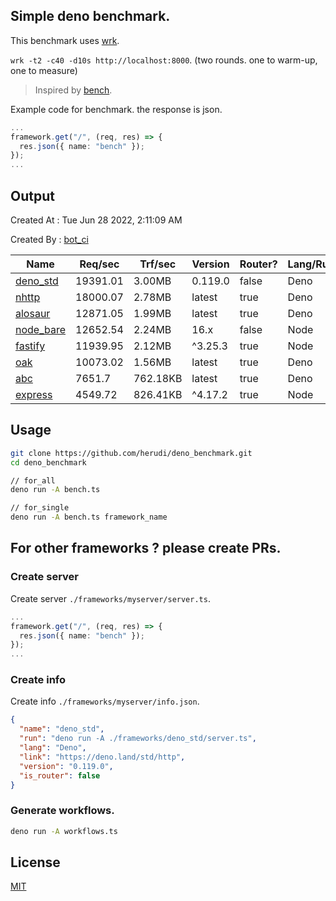 ## Simple deno benchmark.
This benchmark uses [wrk](https://github.com/wg/wrk).

`wrk -t2 -c40 -d10s http://localhost:8000`. (two rounds. one to warm-up, one to measure)

> Inspired by [bench](https://github.com/denosaurs/bench).

Example code for benchmark. the response is json.
```ts
...
framework.get("/", (req, res) => {
  res.json({ name: "bench" });
});
...
```

## Output
Created At : Tue Jun 28 2022, 2:11:09 AM

Created By : [bot_ci](https://github.com/herudi/deno_benchmarks/commits?author=github-actions%5Bbot%5D)

|Name|Req/sec|Trf/sec|Version|Router?|Lang/Runtime|
|----|----|----|----|----|----|
|[deno_std](https://deno.land/std/http)|19391.01|3.00MB|0.119.0|false|Deno|
|[nhttp](https://github.com/nhttp/nhttp)|18000.07|2.78MB|latest|true|Deno|
|[alosaur](https://github.com/alosaur/alosaur)|12871.05|1.99MB|latest|true|Deno|
|[node_bare](https://nodejs.org)|12652.54|2.24MB|16.x|false|Node|
|[fastify](https://github.com/fastify/fastify)|11939.95|2.12MB|^3.25.3|true|Node|
|[oak](https://github.com/oakserver/oak)|10073.02|1.56MB|latest|true|Deno|
|[abc](https://deno.land/x/abc)|7651.7|762.18KB|latest|true|Deno|
|[express](https://github.com/expressjs/express)|4549.72|826.41KB|^4.17.2|true|Node|


## Usage
```bash
git clone https://github.com/herudi/deno_benchmark.git
cd deno_benchmark

// for_all
deno run -A bench.ts

// for_single
deno run -A bench.ts framework_name
```
## For other frameworks ? please create PRs.
### Create server
Create server `./frameworks/myserver/server.ts`.
```ts
...
framework.get("/", (req, res) => {
  res.json({ name: "bench" });
});
...
```
### Create info
Create info `./frameworks/myserver/info.json`.
```json
{
  "name": "deno_std",
  "run": "deno run -A ./frameworks/deno_std/server.ts",
  "lang": "Deno",
  "link": "https://deno.land/std/http",
  "version": "0.119.0",
  "is_router": false
}
```
### Generate workflows.
```bash
deno run -A workflows.ts
```
## License

[MIT](LICENSE)

